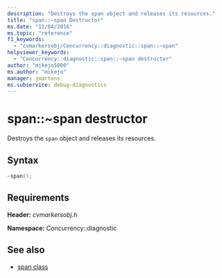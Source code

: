 ```yaml
---
description: "Destroys the span object and releases its resources."
title: "span::~span Destructor"
ms.date: "11/04/2016"
ms.topic: "reference"
f1_keywords:
  - "cvmarkersobj/Concurrency::diagnostic::span::~span"
helpviewer_keywords:
  - "Concurrency::diagnostic::span::~span destructor"
author: "mikejo5000"
ms.author: "mikejo"
manager: jmartens
ms.subservice: debug-diagnostics
---
```

# span::~span destructor


Destroys the `span` object and releases its resources.

## Syntax

```cpp
~span();
```

## Requirements

**Header:** *cvmarkersobj.h*

**Namespace:** Concurrency::diagnostic

## See also

- [span class](../profiling/span-class.md)
